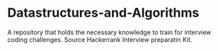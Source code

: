 # Datastructures-and-Algorithms
A repository that holds the necessary knowledge to train for interview coding challenges. Source Hackerrank Interview preparatin Kit.
